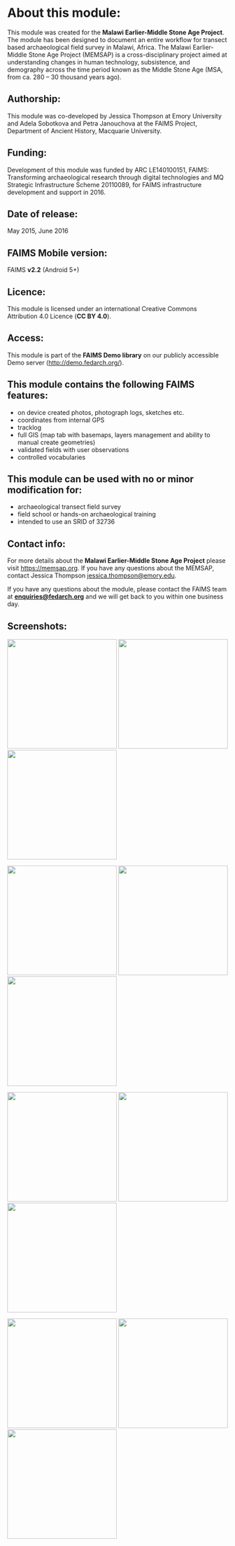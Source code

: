 # About this module:
This module was created for the **Malawi Earlier-Middle Stone Age Project**. The module has been designed to document an entire workflow for transect based archaeological field survey in Malawi, Africa. The Malawi Earlier-Middle Stone Age Project (MEMSAP) is a cross-disciplinary project aimed at understanding changes in human technology, subsistence, and demography across the time period known as the Middle Stone Age (MSA, from ca. 280 – 30 thousand years ago).

## Authorship:
This module was co-developed by Jessica Thompson at Emory University and Adela Sobotkova and Petra Janouchova at the FAIMS Project, Department of Ancient History, Macquarie University.

## Funding:
Development of this module was funded by ARC LE140100151, FAIMS: Transforming archaeological research through digital technologies and MQ Strategic Infrastructure Scheme 20110089, for FAIMS infrastructure development and support in 2016.

## Date of release:
May 2015, June 2016 

## FAIMS Mobile version:
FAIMS **v2.2** (Android 5+)

## Licence:
This module is licensed under an international Creative Commons Attribution 4.0 Licence (**CC BY 4.0**).

## Access:
This module is part of the **FAIMS Demo library** on our publicly accessible Demo server (http://demo.fedarch.org/). 

## This module contains the following FAIMS features:
* on device created photos, photograph logs, sketches etc.
* coordinates from internal GPS
* tracklog
* full GIS (map tab with basemaps, layers management and ability to manual create geometries)
* validated fields with user observations
* controlled vocabularies

## This module can be used with no or minor modification for:
* archaeological transect field survey
* field school or hands-on archaeological training
* intended to use an SRID of 32736

## Contact info:
For more details about the **Malawi Earlier-Middle Stone Age Project** please visit https://memsap.org. If you have any questions about the MEMSAP, contact Jessica Thompson jessica.thompson@emory.edu.

If you have any questions about the module, please contact the FAIMS team at **enquiries@fedarch.org** and we will get back to you within one business day.

## Screenshots:
<p align="left">
  <img src="https://github.com/FAIMS/memsap-survey-2016/blob/master/screenshots/Screenshot_20170913-222016.png" width="250"/>
  <img src="https://github.com/FAIMS/memsap-survey-2016/blob/master/screenshots/Screenshot_20170913-222031.png" width="250"/>
  <img src="https://github.com/FAIMS/memsap-survey-2016/blob/master/screenshots/Screenshot_20170913-222040.png" width="250"/>
</p>
<p align="left">
  <img src="https://github.com/FAIMS/memsap-survey-2016/blob/master/screenshots/Screenshot_20170913-222045.png" width="250"/>
  <img src="https://github.com/FAIMS/memsap-survey-2016/blob/master/screenshots/Screenshot_20170913-222054.png" width="250"/>
  <img src="https://github.com/FAIMS/memsap-survey-2016/blob/master/screenshots/Screenshot_20170913-222101.png" width="250"/>
</p>
<p align="left">
  <img src="https://github.com/FAIMS/memsap-survey-2016/blob/master/screenshots/Screenshot_20170913-222219.png" width="250"/>
  <img src="https://github.com/FAIMS/memsap-survey-2016/blob/master/screenshots/Screenshot_20170913-222240.png" width="250"/>
  <img src="https://github.com/FAIMS/memsap-survey-2016/blob/master/screenshots/Screenshot_20170913-222254.png" width="250"/>
</p>
<p align="left">
  <img src="https://github.com/FAIMS/memsap-survey-2016/blob/master/screenshots/Screenshot_20170913-222312.png" width="250"/>
  <img src="https://github.com/FAIMS/memsap-survey-2016/blob/master/screenshots/Screenshot_20170913-222329.png" width="250"/>
  <img src="https://github.com/FAIMS/memsap-survey-2016/blob/master/screenshots/Screenshot_20170913-222352.png" width="250"/>
</p>
